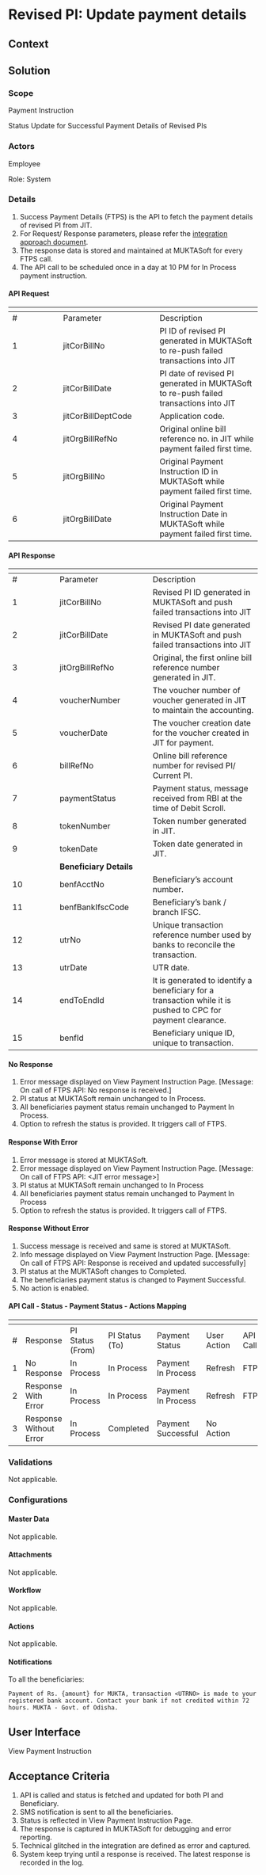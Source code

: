 # Revised PI: Update payment details

## Context

## Solution <a href="#solution" id="solution"></a>

### Scope <a href="#scope" id="scope"></a>

Payment Instruction

Status Update for Successful Payment Details of Revised PIs

### Actors <a href="#actors" id="actors"></a>

Employee

Role: System

### Details <a href="#details" id="details"></a>

1. Success Payment Details (FTPS) is the API to fetch the payment details of revised PI from JIT.
2. For Request/ Response parameters, please refer the [integration approach document](https://docs.google.com/document/d/1U7yYfJ86vK71KRJ09LPtGHe64kcMaNHZi\_gpwtsq3oU/edit#heading=h.ke6q7c75vkyz).
3. The response data is stored and maintained at MUKTASoft for every FTPS call.
4. The API call to be scheduled once in a day at 10 PM for In Process payment instruction.

#### API Request

<table data-header-hidden><thead><tr><th width="86.66666666666666"></th><th width="179"></th><th></th></tr></thead><tbody><tr><td>#</td><td>Parameter</td><td>Description</td></tr><tr><td>1</td><td>jitCorBillNo</td><td>PI ID of revised PI generated in MUKTASoft to re-push failed transactions into  JIT</td></tr><tr><td>2</td><td>jitCorBillDate</td><td>PI date of revised PI generated in MUKTASoft to re-push failed transactions into  JIT</td></tr><tr><td>3</td><td>jitCorBillDeptCode</td><td>Application code.</td></tr><tr><td>4</td><td>jitOrgBillRefNo</td><td>Original online bill reference no. in JIT while payment failed first time.</td></tr><tr><td>5</td><td>jitOrgBillNo</td><td>Original Payment Instruction ID in MUKTASoft while payment failed first time.</td></tr><tr><td>6</td><td>jitOrgBillDate</td><td>Original Payment Instruction Date in MUKTASoft while payment failed first time.</td></tr></tbody></table>

#### API Response

<table data-header-hidden><thead><tr><th width="79.66666666666666"></th><th width="172"></th><th></th></tr></thead><tbody><tr><td>#</td><td>Parameter</td><td>Description</td></tr><tr><td>1</td><td>jitCorBillNo</td><td>Revised PI ID generated in MUKTASoft and push failed transactions into  JIT</td></tr><tr><td>2</td><td>jitCorBillDate</td><td>Revised PI date generated in MUKTASoft and push failed transactions into  JIT</td></tr><tr><td>3</td><td>jitOrgBillRefNo</td><td>Original, the first online bill reference number generated in JIT.</td></tr><tr><td>4</td><td>voucherNumber</td><td>The voucher number of voucher generated in JIT to maintain the accounting.</td></tr><tr><td>5</td><td>voucherDate</td><td>The voucher creation date for the voucher created in JIT for payment.</td></tr><tr><td>6</td><td>billRefNo</td><td>Online bill reference number for revised PI/ Current PI.</td></tr><tr><td>7</td><td>paymentStatus</td><td>Payment status, message received from RBI at the time of Debit Scroll.</td></tr><tr><td>8</td><td>tokenNumber</td><td>Token number generated in JIT.</td></tr><tr><td>9</td><td>tokenDate</td><td>Token date generated in JIT.</td></tr><tr><td> </td><td><strong>Beneficiary Details</strong></td><td> </td></tr><tr><td>10</td><td>benfAcctNo</td><td>Beneficiary’s account number.</td></tr><tr><td>11</td><td>benfBankIfscCode</td><td>Beneficiary’s bank / branch IFSC.</td></tr><tr><td>12</td><td>utrNo</td><td>Unique transaction reference number used by banks to reconcile the transaction.</td></tr><tr><td>13</td><td>utrDate</td><td>UTR date.</td></tr><tr><td>14</td><td>endToEndId</td><td>It is generated to identify a beneficiary for a transaction while it is pushed to CPC for payment clearance.</td></tr><tr><td>15</td><td>benfId</td><td>Beneficiary unique ID, unique to transaction.</td></tr></tbody></table>

#### No Response

1. Error message displayed on View Payment Instruction Page. \[Message: On call of FTPS API: No response is received.]
2. PI status at MUKTASoft remain unchanged to In Process.
3. All beneficiaries payment status remain unchanged to Payment In Process.
4. Option to refresh the status is provided. It triggers call of FTPS.

#### Response With Error

1. Error message is stored at MUKTASoft.
2. Error message displayed on View Payment Instruction Page. \[Message: On call of FTPS API: \<JIT error message>]
3. PI status at MUKTASoft remain unchanged to In Process
4. All beneficiaries payment status remain unchanged to Payment In Process
5. Option to refresh the status is provided. It triggers call of FTPS.

#### Response Without Error

1. Success message is received and same is stored at MUKTASoft.
2. Info message displayed on View Payment Instruction Page. \[Message: On call of FTPS API: Response is received and updated successfully]
3. PI status at the MUKTASoft changes to Completed.
4. The beneficiaries payment status is changed to Payment Successful.
5. No action is enabled.

#### API Call - Status - Payment Status - Actions Mapping

<table data-header-hidden><thead><tr><th width="61"></th><th></th><th></th><th width="116"></th><th width="116"></th><th></th><th></th></tr></thead><tbody><tr><td>#</td><td>Response</td><td>PI Status<br>(From)</td><td>PI Status<br>(To)</td><td>Payment Status</td><td>User Action</td><td>API Call</td></tr><tr><td>1</td><td>No Response</td><td>In Process</td><td>In Process</td><td>Payment In Process</td><td>Refresh</td><td>FTPS</td></tr><tr><td>2</td><td>Response With Error</td><td>In Process</td><td>In Process</td><td>Payment In Process</td><td>Refresh</td><td>FTPS</td></tr><tr><td>3</td><td>Response Without Error</td><td>In Process</td><td>Completed</td><td>Payment Successful</td><td>No Action</td><td> </td></tr></tbody></table>

### Validations <a href="#validations" id="validations"></a>

Not applicable.

### Configurations <a href="#configurations" id="configurations"></a>

#### Master Data <a href="#masterdata" id="masterdata"></a>

Not applicable.

#### Attachments <a href="#attachments" id="attachments"></a>

Not applicable.

#### Workflow <a href="#workflow" id="workflow"></a>

Not applicable.

#### Actions <a href="#actions" id="actions"></a>

Not applicable.

#### Notifications <a href="#notifications" id="notifications"></a>

To all the beneficiaries:

`Payment of Rs. {amount} for MUKTA, transaction <UTRNO> is made to your registered bank account. Contact your bank if not credited within 72 hours. MUKTA - Govt. of Odisha.`

## User Interface <a href="#userinterface" id="userinterface"></a>

View Payment Instruction

## Acceptance Criteria <a href="#acceptancecriteria" id="acceptancecriteria"></a>

1. API is called and status is fetched and updated for both PI and Beneficiary.
2. SMS notification is sent to all the beneficiaries.
3. Status is reflected in View Payment Instruction Page.
4. The response is captured in MUKTASoft for debugging and error reporting.
5. Technical glitched in the integration are defined as error and captured.
6. System keep trying until a response is received. The latest response is recorded in the log.
